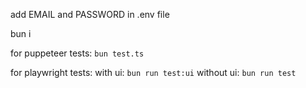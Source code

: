 add EMAIL and PASSWORD in .env file

bun i

for puppeteer tests: `bun test.ts`

for playwright tests:
with ui: `bun run test:ui`
without ui: `bun run test`

